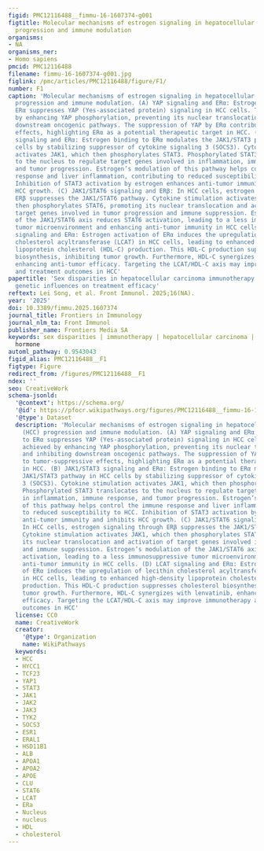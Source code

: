 ```yaml
---
figid: PMC12116488__fimmu-16-1607374-g001
figtitle: Molecular mechanisms of estrogen signaling in hepatocellular carcinoma (HCC)
  progression and immune modulation
organisms:
- NA
organisms_ner:
- Homo sapiens
pmcid: PMC12116488
filename: fimmu-16-1607374-g001.jpg
figlink: /pmc/articles/PMC12116488/figure/F1/
number: F1
caption: 'Molecular mechanisms of estrogen signaling in hepatocellular carcinoma (HCC)
  progression and immune modulation. (A) YAP signaling and ERα: Estrogen binding to
  ERα suppresses YAP (Yes-associated protein) signaling in HCC cells. This is achieved
  by enhancing YAP phosphorylation, preventing its nuclear translocation, and inhibiting
  downstream oncogenic pathways. The suppression of YAP by ERα contributes to tumor-suppressive
  effects, highlighting ERα as a potential therapeutic target in HCC. (B) JAK1/STAT3
  signaling and ERα: Estrogen binding to ERα modulates the JAK1/STAT3 pathway in HCC
  cells by stabilizing suppressor of cytokine signaling 3 (SOCS3). Cytokine stimulation
  activates JAK1, which then phosphorylates STAT3. Phosphorylated STAT3 translocates
  to the nucleus to regulate target genes involved in inflammation, immune response,
  and tumor progression. Estrogen’s modulation of this pathway helps control the immune
  response and liver inflammation, contributing to reduced susceptibility to HCC.
  Inhibition of STAT3 activation by estrogen enhances anti-tumor immunity and inhibits
  HCC growth. (C) JAK1/STAT6 signaling and ERβ: In HCC cells, estrogen signaling through
  ERβ suppresses the JAK1/STAT6 pathway. Cytokine stimulation activates JAK1, which
  then phosphorylates STAT6, promoting its nuclear translocation and activation of
  target genes involved in tumor progression and immune suppression. Estrogen’s modulation
  of the JAK1/STAT6 axis reduces STAT6 activation, leading to a less immunosuppressive
  tumor microenvironment and enhancing anti-tumor immunity in HCC cells. (D) LCAT
  signaling and ERα: Estrogen activation of ERα induces the upregulation of lecithin
  cholesterol acyltransferase (LCAT) in HCC cells, leading to enhanced high-density
  lipoprotein cholesterol (HDL-C) production. This HDL-C production suppresses cholesterol
  biosynthesis, inhibiting tumor growth. Furthermore, HDL-C synergizes with lenvatinib,
  enhancing anti-tumor efficacy. Targeting the LCAT/HDL-C axis may improve immunotherapy
  and treatment outcomes in HCC'
papertitle: 'Sex disparities in hepatocellular carcinoma immunotherapy: hormonal and
  genetic influences on treatment efficacy'
reftext: Lei Song, et al. Front Immunol. 2025;16(NA).
year: '2025'
doi: 10.3389/fimmu.2025.1607374
journal_title: Frontiers in Immunology
journal_nlm_ta: Front Immunol
publisher_name: Frontiers Media SA
keywords: sex disparities | immunotherapy | hepatocellular carcinoma | estrogen |
  hormone
automl_pathway: 0.9543043
figid_alias: PMC12116488__F1
figtype: Figure
redirect_from: /figures/PMC12116488__F1
ndex: ''
seo: CreativeWork
schema-jsonld:
  '@context': https://schema.org/
  '@id': https://pfocr.wikipathways.org/figures/PMC12116488__fimmu-16-1607374-g001.html
  '@type': Dataset
  description: 'Molecular mechanisms of estrogen signaling in hepatocellular carcinoma
    (HCC) progression and immune modulation. (A) YAP signaling and ERα: Estrogen binding
    to ERα suppresses YAP (Yes-associated protein) signaling in HCC cells. This is
    achieved by enhancing YAP phosphorylation, preventing its nuclear translocation,
    and inhibiting downstream oncogenic pathways. The suppression of YAP by ERα contributes
    to tumor-suppressive effects, highlighting ERα as a potential therapeutic target
    in HCC. (B) JAK1/STAT3 signaling and ERα: Estrogen binding to ERα modulates the
    JAK1/STAT3 pathway in HCC cells by stabilizing suppressor of cytokine signaling
    3 (SOCS3). Cytokine stimulation activates JAK1, which then phosphorylates STAT3.
    Phosphorylated STAT3 translocates to the nucleus to regulate target genes involved
    in inflammation, immune response, and tumor progression. Estrogen’s modulation
    of this pathway helps control the immune response and liver inflammation, contributing
    to reduced susceptibility to HCC. Inhibition of STAT3 activation by estrogen enhances
    anti-tumor immunity and inhibits HCC growth. (C) JAK1/STAT6 signaling and ERβ:
    In HCC cells, estrogen signaling through ERβ suppresses the JAK1/STAT6 pathway.
    Cytokine stimulation activates JAK1, which then phosphorylates STAT6, promoting
    its nuclear translocation and activation of target genes involved in tumor progression
    and immune suppression. Estrogen’s modulation of the JAK1/STAT6 axis reduces STAT6
    activation, leading to a less immunosuppressive tumor microenvironment and enhancing
    anti-tumor immunity in HCC cells. (D) LCAT signaling and ERα: Estrogen activation
    of ERα induces the upregulation of lecithin cholesterol acyltransferase (LCAT)
    in HCC cells, leading to enhanced high-density lipoprotein cholesterol (HDL-C)
    production. This HDL-C production suppresses cholesterol biosynthesis, inhibiting
    tumor growth. Furthermore, HDL-C synergizes with lenvatinib, enhancing anti-tumor
    efficacy. Targeting the LCAT/HDL-C axis may improve immunotherapy and treatment
    outcomes in HCC'
  license: CC0
  name: CreativeWork
  creator:
    '@type': Organization
    name: WikiPathways
  keywords:
  - HCC
  - HYCC1
  - TCF23
  - YAP1
  - STAT3
  - JAK1
  - JAK2
  - JAK3
  - TYK2
  - SOCS3
  - ESR1
  - ERAL1
  - HSD11B1
  - ALB
  - APOA1
  - APOA2
  - APOE
  - CLU
  - STAT6
  - LCAT
  - ERa
  - Nucleus
  - nucleus
  - HDL
  - cholesterol
---
```

